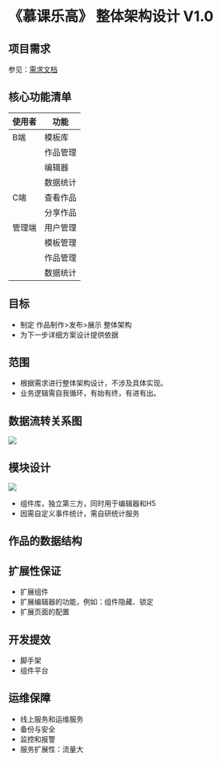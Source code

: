# 《慕课乐高》  整体架构设计  V1.0

## 项目需求
参见：[需求文档](https://www.yuque.com/books/share/af79538c-09eb-4ddd-bfb7-599816c233bf)

## 核心功能清单
|  使用者   | 功能  |
|  ----  | ----  |
| B端  | 模板库 |
|   | 作品管理 |
|   | 编辑器|
|   | 数据统计 |
| C端  | 查看作品|
|   | 分享作品|
| 管理端 | 用户管理 |
| | 模板管理 |
| | 作品管理 |
| | 数据统计 |

## 目标
- 制定 作品制作>发布>展示 整体架构
- 为下一步详细方案设计提供依据

## 范围
- 根据需求进行整体架构设计，不涉及具体实现。
- 业务逻辑需自我循环，有始有终，有进有出。

## 数据流转关系图

![](https://6c75-luyidata-1gkt315mf9e4c145-1303981816.tcb.qcloud.la/webwork/2.jpg)

## 模块设计

![](https://6c75-luyidata-1gkt315mf9e4c145-1303981816.tcb.qcloud.la/webwork/1.jpg)
- 组件库，独立第三方，同时用于编辑器和H5
- 因需自定义事件统计，需自研统计服务

## 作品的数据结构


## 扩展性保证

- 扩展组件
- 扩展编辑器的功能，例如：组件隐藏、锁定
- 扩展页面的配置

## 开发提效
- 脚手架
- 组件平台

## 运维保障
- 线上服务和运维服务
- 备份与安全
- 监控和报警
- 服务扩展性：流量大
